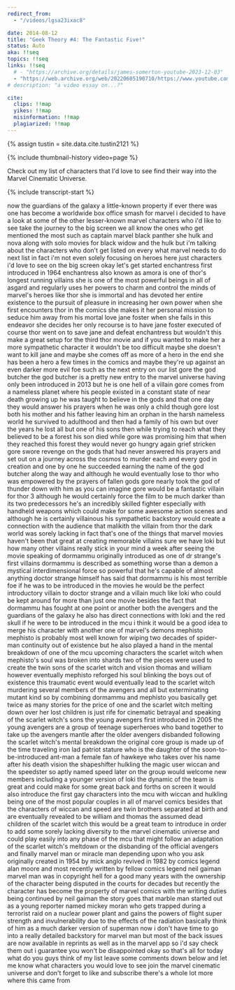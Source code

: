 ```yaml
---
redirect_from:
  - "/videos/lgsa23ixac8"

date: 2014-08-12
title: "Geek Theory #4: The Fantastic Five!"
status: Auto
aka: !!seq
topics: !!seq
links: !!seq
  # - "https://archive.org/details/james-somerton-youtube-2023-12-03"
  - "https://web.archive.org/web/20220605190710/https://www.youtube.com/watch?v=Lgsa23IXac8"
# description: "a video essay on...?"

cite:
  clips: !!map
  yikes: !!map
  misinformation: !!map
  plagiarized: !!map
---
```

{% assign tustin = site.data.cite.tustin2121 %}

<compare>
{% include thumbnail-history video=page %}
<credits class="desc">

Check out my list of characters that I'd love to see find their way into the Marvel Cinematic Universe.

</credits>
</compare>

{% include transcript-start %}

now the guardians of the galaxy a little-known property if ever there was one
has become a worldwide box office smash for marvel i decided to have a look at
some of the other lesser-known marvel characters who i'd like to see take the
journey to the big screen we all know the ones who get mentioned the most such
as captain marvel black panther she hulk and nova along with solo movies for
black widow and the hulk but i'm talking about the characters who don't get
listed on every what marvel needs to do next list in fact i'm not even solely
focusing on heroes here just characters i'd love to see on the big screen okay
let's get started enchantress first introduced in 1964 enchantress also known as
amora is one of thor's longest running villains she is one of the most powerful
beings in all of asgard and regularly uses her powers to charm and control the
minds of marvel's heroes like thor she is immortal and has devoted her entire
existence to the pursuit of pleasure in increasing her own power when she first
encounters thor in the comics she makes it her personal mission to seduce him
away from his mortal love jane foster when she fails in this endeavor she
decides her only recourse is to have jane foster executed of course thor went on
to save jane and defeat enchantress but wouldn't this make a great setup for the
third thor movie and if you wanted to make her a more sympathetic character it
wouldn't be too difficult maybe she doesn't want to kill jane and maybe she
comes off as more of a hero in the end she has been a hero a few times in the
comics and maybe they're up against an even darker more evil foe such as the
next entry on our list gore the god butcher the god butcher is a pretty new
entry to the marvel universe having only been introduced in 2013 but he is one
hell of a villain gore comes from a nameless planet where his people existed in
a constant state of near death growing up he was taught to believe in the gods
and that one day they would answer his prayers when he was only a child though
gore lost both his mother and his father leaving him an orphan in the harsh
nameless world he survived to adulthood and then had a family of his own but
over the years he lost all but one of his sons then while trying to reach what
they believed to be a forest his son died while gore was promising him that when
they reached this forest they would never go hungry again grief stricken gore
swore revenge on the gods that had never answered his prayers and set out on a
journey across the cosmos to murder each and every god in creation and one by
one he succeeded earning the name of the god butcher along the way and although
he would eventually lose to thor who was empowered by the prayers of fallen gods
gore nearly took the god of thunder down with him as you can imagine gore would
be a fantastic villain for thor 3 although he would certainly force the film to
be much darker than its two predecessors he's an incredibly skilled fighter
especially with handheld weapons which could make for some awesome action scenes
and although he is certainly villainous his sympathetic backstory would create a
connection with the audience that malikith the villain from thor the dark world
was sorely lacking in fact that's one of the things that marvel movies haven't
been that great at creating memorable villains sure we have loki but how many
other villains really stick in your mind a week after seeing the movie speaking
of dormammu originally introduced as one of dr strange's first villains dormammu
is described as something worse than a demon a mystical interdimensional force
so powerful that he's capable of almost anything doctor strange himself has said
that dormammu is his most terrible foe if he was to be introduced in the movies
he would be the perfect introductory villain to doctor strange and a villain
much like loki who could be kept around for more than just one movie besides the
fact that dormammu has fought at one point or another both the avengers and the
guardians of the galaxy he also has direct connections with loki and the red
skull if he were to be introduced in the mcu i think it would be a good idea to
merge his character with another one of marvel's demons mephisto mephisto is
probably most well known for wiping two decades of spider-man continuity out of
existence but he also played a hand in the mental breakdown of one of the mcu
upcoming characters the scarlet witch when mephisto's soul was broken into
shards two of the pieces were used to create the twin sons of the scarlet witch
and vision thomas and william however eventually mephisto reforged his soul
blinking the boys out of existence this traumatic event would eventually lead to
the scarlet witch murdering several members of the avengers and all but
exterminating mutant kind so by combining dormammu and mephisto you basically
get twice as many stories for the price of one and the scarlet witch melting
down over her lost children is just rife for cinematic betrayal and speaking of
the scarlet witch's sons the young avengers first introduced in 2005 the young
avengers are a group of teenage superheroes who band together to take up the
avengers mantle after the older avengers disbanded following the scarlet witch's
mental breakdown the original core group is made up of the time traveling iron
lad patriot stature who is the daughter of the soon-to-be-introduced ant-man a
female fan of hawkeye who takes over his name after his death vision the
shapeshifter hulkling the magic user wiccan and the speedster so aptly named
speed later on the group would welcome new members including a younger version
of loki the dynamic of the team is great and could make for some great back and
forths on screen it would also introduce the first gay characters into the mcu
with wiccan and hulkling being one of the most popular couples in all of marvel
comics besides that the characters of wiccan and speed are twin brothers
separated at birth and are eventually revealed to be william and thomas the
assumed dead children of the scarlet witch this would be a great team to
introduce in order to add some sorely lacking diversity to the marvel cinematic
universe and could play easily into any phase of the mcu that might follow an
adaptation of the scarlet witch's meltdown or the disbanding of the official
avengers and finally marvel man or miracle man depending upon who you ask
originally created in 1954 by mick anglo revived in 1982 by comics legend alan
moore and most recently written by fellow comics legend neil gaiman marvel man
was in copyright hell for a good many years with the ownership of the character
being disputed in the courts for decades but recently the character has become
the property of marvel comics with the writing duties being continued by neil
gaiman the story goes that marble man started out as a young reporter named
mickey moran who gets trapped during a terrorist raid on a nuclear power plant
and gains the powers of flight super strength and invulnerability due to the
effects of the radiation basically think of him as a much darker version of
superman now i don't have time to go into a really detailed backstory for marvel
man but most of the back issues are now available in reprints as well as in the
marvel app so i'd say check them out i guarantee you won't be disappointed okay
so that's all for today what do you guys think of my list leave some comments
down below and let me know what characters you would love to see join the marvel
cinematic universe and don't forget to like and subscribe there's a whole lot
more where this came from